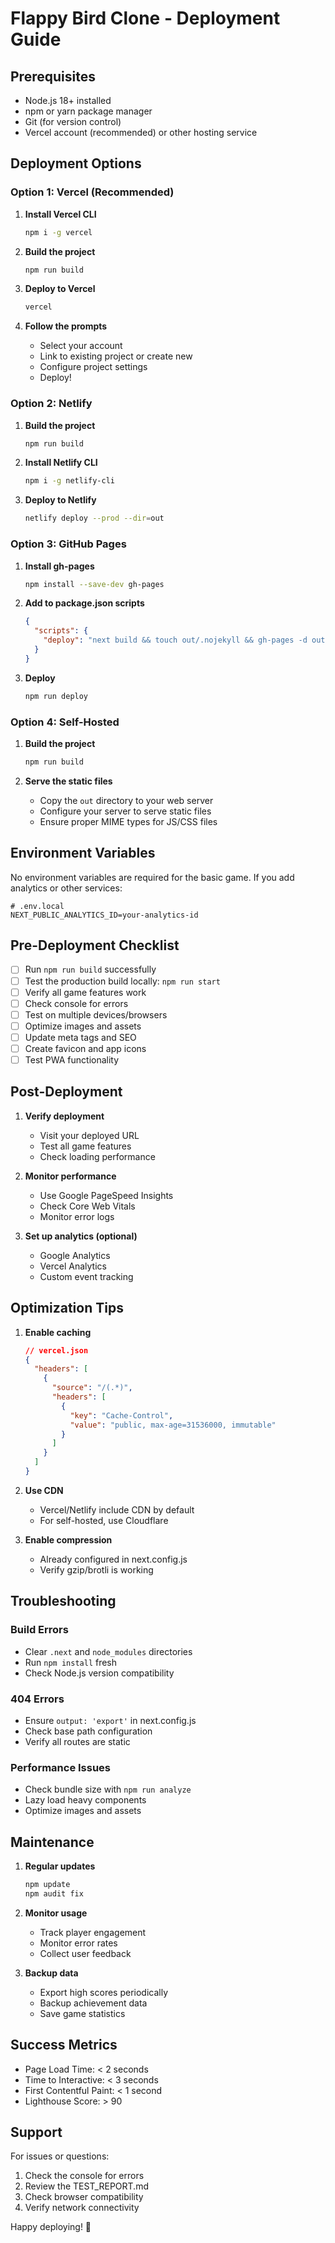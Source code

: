 # Flappy Bird Clone - Deployment Guide

## Prerequisites
- Node.js 18+ installed
- npm or yarn package manager
- Git (for version control)
- Vercel account (recommended) or other hosting service

## Deployment Options

### Option 1: Vercel (Recommended)

1. **Install Vercel CLI**
   ```bash
   npm i -g vercel
   ```

2. **Build the project**
   ```bash
   npm run build
   ```

3. **Deploy to Vercel**
   ```bash
   vercel
   ```

4. **Follow the prompts**
   - Select your account
   - Link to existing project or create new
   - Configure project settings
   - Deploy!

### Option 2: Netlify

1. **Build the project**
   ```bash
   npm run build
   ```

2. **Install Netlify CLI**
   ```bash
   npm i -g netlify-cli
   ```

3. **Deploy to Netlify**
   ```bash
   netlify deploy --prod --dir=out
   ```

### Option 3: GitHub Pages

1. **Install gh-pages**
   ```bash
   npm install --save-dev gh-pages
   ```

2. **Add to package.json scripts**
   ```json
   {
     "scripts": {
       "deploy": "next build && touch out/.nojekyll && gh-pages -d out -t true"
     }
   }
   ```

3. **Deploy**
   ```bash
   npm run deploy
   ```

### Option 4: Self-Hosted

1. **Build the project**
   ```bash
   npm run build
   ```

2. **Serve the static files**
   - Copy the `out` directory to your web server
   - Configure your server to serve static files
   - Ensure proper MIME types for JS/CSS files

## Environment Variables

No environment variables are required for the basic game. If you add analytics or other services:

```env
# .env.local
NEXT_PUBLIC_ANALYTICS_ID=your-analytics-id
```

## Pre-Deployment Checklist

- [ ] Run `npm run build` successfully
- [ ] Test the production build locally: `npm run start`
- [ ] Verify all game features work
- [ ] Check console for errors
- [ ] Test on multiple devices/browsers
- [ ] Optimize images and assets
- [ ] Update meta tags and SEO
- [ ] Create favicon and app icons
- [ ] Test PWA functionality

## Post-Deployment

1. **Verify deployment**
   - Visit your deployed URL
   - Test all game features
   - Check loading performance

2. **Monitor performance**
   - Use Google PageSpeed Insights
   - Check Core Web Vitals
   - Monitor error logs

3. **Set up analytics (optional)**
   - Google Analytics
   - Vercel Analytics
   - Custom event tracking

## Optimization Tips

1. **Enable caching**
   ```json
   // vercel.json
   {
     "headers": [
       {
         "source": "/(.*)",
         "headers": [
           {
             "key": "Cache-Control",
             "value": "public, max-age=31536000, immutable"
           }
         ]
       }
     ]
   }
   ```

2. **Use CDN**
   - Vercel/Netlify include CDN by default
   - For self-hosted, use Cloudflare

3. **Enable compression**
   - Already configured in next.config.js
   - Verify gzip/brotli is working

## Troubleshooting

### Build Errors
- Clear `.next` and `node_modules` directories
- Run `npm install` fresh
- Check Node.js version compatibility

### 404 Errors
- Ensure `output: 'export'` in next.config.js
- Check base path configuration
- Verify all routes are static

### Performance Issues
- Check bundle size with `npm run analyze`
- Lazy load heavy components
- Optimize images and assets

## Maintenance

1. **Regular updates**
   ```bash
   npm update
   npm audit fix
   ```

2. **Monitor usage**
   - Track player engagement
   - Monitor error rates
   - Collect user feedback

3. **Backup data**
   - Export high scores periodically
   - Backup achievement data
   - Save game statistics

## Success Metrics

- Page Load Time: < 2 seconds
- Time to Interactive: < 3 seconds
- First Contentful Paint: < 1 second
- Lighthouse Score: > 90

## Support

For issues or questions:
1. Check the console for errors
2. Review the TEST_REPORT.md
3. Check browser compatibility
4. Verify network connectivity

Happy deploying! 🚀
